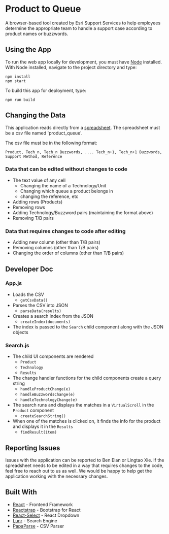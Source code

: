 # Product to Queue
A browser-based tool created by Esri Support Services to help employees determine the appropriate team to handle a support case according to product names or buzzwords.

## Using the App
To run the web app locally for development, you must have [Node](https://nodejs.org/en/) installed. With Node installed, navigate to the project directory and type:
```
npm install
npm start
```
To build this app for deployment, type:
```
npm run build
```

## Changing the Data
This application reads directly from a [spreadsheet](https://github.com/benelan/product2queue/blob/master/public/data/product_queue.csv). The spreadsheet must be a csv file named 'product_queue'.

The csv file must be in the following format:
```
Product, Tech_n, Tech_n Buzzwords, .... Tech_n+1, Tech_n+1 Buzzwords, Support Method, Reference
```

### Data that can be edited without changes to code
- The text value of any cell
	- Changing the name of a Technology/Unit
	- Changing which queue a product belongs in
	- changing the reference, etc
- Adding rows (Products)
- Removing rows
- Adding Technology/Buzzword pairs (maintaining the format above)
- Removing T/B pairs
  
### Data that requires changes to code after editing
- Adding new column (other than T/B pairs)
- Removing columns (other than T/B pairs)
- Changing the order of columns (other than T/B pairs)

## Developer Doc
### App.js
- Loads the CSV
	- ``getCsvData()``
- Parses the CSV into JSON
	- ``parseData(results)``
- Creates a search index from the JSON
	- ``createIndex(documents)``
- The index is passed to the ``Search`` child component along with the JSON objects

### Search.js
- The child UI components are rendered
	- ``Product``
	- ``Technology``
	-  ``Results``
- The change handler functions for the child components create a query string
	- ``handleProductChange(e)``
	- ``handleBuzzwordsChange(e)``
	- ``handleTechnologyChange(e)``
- The search runs and displays the matches in a ``VirtualScroll`` in the ``Product`` component
	- ``createSearchString()``
- When one of the matches is clicked on, it finds the info for the product and displays it in the ``Results``
	- ``findResult(item)``

## Reporting Issues
Issues with the application can be reported to Ben Elan or Lingtao Xie. If the spreadsheet needs to be edited in a way that requires changes to the code, feel free to reach out to us as well. We would be happy to help get the application working with the necessary changes.

## Built With
* [React](https://reactjs.org/) - Frontend Framework
* [Reactstrap](https://reactstrap.github.io/) - Bootstrap for React
* [React-Select](https://react-select.com/home) - React Dropdown
* [Lunr](https://lunrjs.com/) - Search Engine
* [PapaParse](https://www.papaparse.com) - CSV Parser

